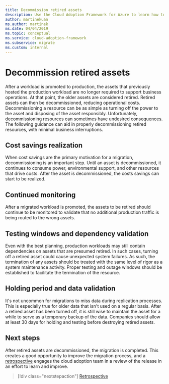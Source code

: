 ```yaml
---
title: Decommission retired assets
description: Use the Cloud Adoption Framework for Azure to learn how to properly decommission retired resources with minimal business interruptions.
author: martinekuan
ms.author: martinek
ms.date: 04/04/2019
ms.topic: conceptual
ms.service: cloud-adoption-framework
ms.subservice: migrate
ms.custom: internal
---
```


# Decommission retired assets

After a workload is promoted to production, the assets that previously hosted the production workload are no longer required to support business operations. At that point, the older assets are considered retired. Retired assets can then be decommissioned, reducing operational costs. Decommissioning a resource can be as simple as turning off the power to the asset and disposing of the asset responsibly. Unfortunately, decommissioning resources can sometimes have undesired consequences. The following guidance can aid in properly decommissioning retired resources, with minimal business interruptions.

## Cost savings realization

When cost savings are the primary motivation for a migration, decommissioning is an important step. Until an asset is decommissioned, it continues to consume power, environmental support, and other resources that drive costs. After the asset is decommissioned, the costs savings can start to be realized.

## Continued monitoring

After a migrated workload is promoted, the assets to be retired should continue to be monitored to validate that no additional production traffic is being routed to the wrong assets.

## Testing windows and dependency validation

Even with the best planning, production workloads may still contain dependencies on assets that are presumed retired. In such cases, turning off a retired asset could cause unexpected system failures. As such, the termination of any assets should be treated with the same level of rigor as a system maintenance activity. Proper testing and outage windows should be established to facilitate the termination of the resource.

## Holding period and data validation

It's not uncommon for migrations to miss data during replication processes. This is especially true for older data that isn't used on a regular basis. After a retired asset has been turned off, it is still wise to maintain the asset for a while to serve as a temporary backup of the data. Companies should allow at least 30 days for holding and testing before destroying retired assets.

## Next steps

After retired assets are decommissioned, the migration is completed. This creates a good opportunity to improve the migration process, and a [retrospective](./retrospective.md) engages the cloud adoption team in a review of the release in an effort to learn and improve.

> [!div class="nextstepaction"]
> [Retrospective](./retrospective.md)
